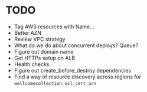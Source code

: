 # TODO

* Tag AWS resources with Name...
* Better AZN
* Review VPC strategy
* What do we do about concurrent deploys? Queue?
* Figure out domain name
* Get HTTPs setup on ALB
* Health checks
* Figure out create_before_destroy dependencies
* Find a way of resource discovery across regions for `wellcomecollection_ssl_cert_arn` 
